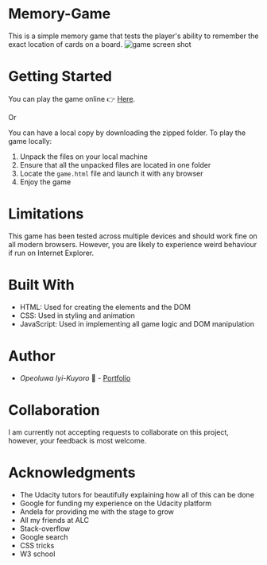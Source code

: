 # Memory-Game
This is a simple memory game that tests the player's ability to remember the exact location of cards on a board.
![game screen shot](https://iyikuyoro.github.io/Memory-Game/img/screen-shot.png)

# Getting Started
You can play the game online :point_right: [Here](https://iyikuyoro.github.io/Memory-Game/game.html).

Or 

You can have a local copy by downloading the zipped folder. To play the game locally:
  1) Unpack the files on your local machine
  2) Ensure that all the unpacked files are located in one folder
  3) Locate the `game.html` file and launch it with any browser
  4) Enjoy the game

# Limitations
This game has been tested across multiple devices and should work fine on all modern browsers. However, you are likely to experience weird behaviour if run on Internet Explorer.

# Built With
  * HTML: Used for creating the elements and the DOM
  * CSS: Used in styling and animation
  * JavaScript: Used in implementing all game logic and DOM manipulation

# Author
  * *Opeoluwa Iyi-Kuyoro* :man: - [Portfolio](https://iyikuyoro.github.io/My-Portfolio/)

# Collaboration
I am currently not accepting requests to collaborate on this project, however, your feedback is most welcome.

# Acknowledgments
  * The Udacity tutors for beautifully explaining how all of this can be done
  * Google for funding my experience on the Udacity platform
  * Andela for providing me with the stage to grow
  * All my friends at ALC
  * Stack-overflow
  * Google search
  * CSS tricks
  * W3 school
